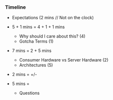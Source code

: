 ### Timeline

- Expectations (2 mins // Not on the clock)

- 5 + 1 mins = 4 + 1 + 1 mins 
    - Why should I care about this? (4)
    - Gotcha Terms (1)

- 7 mins = 2 + 5 mins
    - Consumer Hardware vs Server Hardware (2)
    - Architectures (5)

- 2 mins = +/-

- 5 mins = 
    - Questions